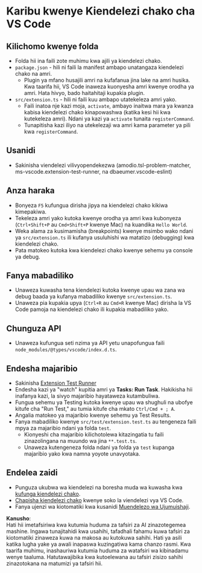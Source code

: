 # Karibu kwenye Kiendelezi chako cha VS Code

## Kilichomo kwenye folda

* Folda hii ina faili zote muhimu kwa ajili ya kiendelezi chako.
* `package.json` - hili ni faili la manifest ambapo unatangaza kiendelezi chako na amri.
  * Plugin ya mfano husajili amri na kufafanua jina lake na amri husika. Kwa taarifa hii, VS Code inaweza kuonyesha amri kwenye orodha ya amri. Hata hivyo, bado haitahitaji kupakia plugin.
* `src/extension.ts` - hili ni faili kuu ambapo utatekeleza amri yako.
  * Faili inatoa nje kazi moja, `activate`, ambayo inaitwa mara ya kwanza kabisa kiendelezi chako kinapowashwa (katika kesi hii kwa kutekeleza amri). Ndani ya kazi ya `activate` tunaita `registerCommand`.
  * Tunapitisha kazi iliyo na utekelezaji wa amri kama parameter ya pili kwa `registerCommand`.

## Usanidi

* Sakinisha viendelezi vilivyopendekezwa (amodio.tsl-problem-matcher, ms-vscode.extension-test-runner, na dbaeumer.vscode-eslint)

## Anza haraka

* Bonyeza `F5` kufungua dirisha jipya na kiendelezi chako kikiwa kimepakiwa.
* Tekeleza amri yako kutoka kwenye orodha ya amri kwa kubonyeza (`Ctrl+Shift+P` au `Cmd+Shift+P` kwenye Mac) na kuandika `Hello World`.
* Weka alama za kusimamisha (breakpoints) kwenye msimbo wako ndani ya `src/extension.ts` ili kufanya usuluhishi wa matatizo (debugging) kwa kiendelezi chako.
* Pata matokeo kutoka kwa kiendelezi chako kwenye sehemu ya console ya debug.

## Fanya mabadiliko

* Unaweza kuwasha tena kiendelezi kutoka kwenye upau wa zana wa debug baada ya kufanya mabadiliko kwenye `src/extension.ts`.
* Unaweza pia kupakia upya (`Ctrl+R` au `Cmd+R` kwenye Mac) dirisha la VS Code pamoja na kiendelezi chako ili kupakia mabadiliko yako.

## Chunguza API

* Unaweza kufungua seti nzima ya API yetu unapofungua faili `node_modules/@types/vscode/index.d.ts`.

## Endesha majaribio

* Sakinisha [Extension Test Runner](https://marketplace.visualstudio.com/items?itemName=ms-vscode.extension-test-runner)
* Endesha kazi ya "watch" kupitia amri ya **Tasks: Run Task**. Hakikisha hii inafanya kazi, la sivyo majaribio hayataweza kutambuliwa.
* Fungua sehemu ya Testing kutoka kwenye upau wa shughuli na ubofye kitufe cha "Run Test," au tumia kitufe cha mkato `Ctrl/Cmd + ; A`.
* Angalia matokeo ya majaribio kwenye sehemu ya Test Results.
* Fanya mabadiliko kwenye `src/test/extension.test.ts` au tengeneza faili mpya za majaribio ndani ya folda `test`.
  * Kionyeshi cha majaribio kilichotolewa kitazingatia tu faili zinazolingana na muundo wa jina `**.test.ts`.
  * Unaweza kutengeneza folda ndani ya folda ya `test` kupanga majaribio yako kwa namna yoyote unavyotaka.

## Endelea zaidi

* Punguza ukubwa wa kiendelezi na boresha muda wa kuwasha kwa [kufunga kiendelezi chako](https://code.visualstudio.com/api/working-with-extensions/bundling-extension?WT.mc_id=aiml-137032-kinfeylo).
* [Chapisha kiendelezi chako](https://code.visualstudio.com/api/working-with-extensions/publishing-extension?WT.mc_id=aiml-137032-kinfeylo) kwenye soko la viendelezi vya VS Code.
* Fanya ujenzi wa kiotomatiki kwa kusanidi [Muendelezo wa Ujumuishaji](https://code.visualstudio.com/api/working-with-extensions/continuous-integration?WT.mc_id=aiml-137032-kinfeylo).

**Kanusho**:  
Hati hii imetafsiriwa kwa kutumia huduma za tafsiri za AI zinazotegemea mashine. Ingawa tunajitahidi kwa usahihi, tafadhali fahamu kuwa tafsiri za kiotomatiki zinaweza kuwa na makosa au kutokuwa sahihi. Hati ya asili katika lugha yake ya awali inapaswa kuzingatiwa kama chanzo rasmi. Kwa taarifa muhimu, inashauriwa kutumia huduma za watafsiri wa kibinadamu wenye taaluma. Hatutawajibika kwa kutoelewana au tafsiri zisizo sahihi zinazotokana na matumizi ya tafsiri hii.